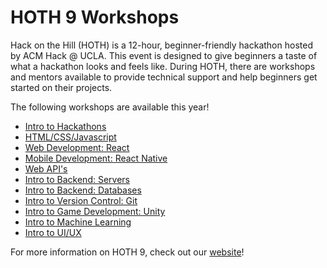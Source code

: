 # HOTH 9 Workshops
Hack on the Hill (HOTH) is a 12-hour, beginner-friendly hackathon hosted by ACM Hack @ UCLA. This event is designed to give beginners a taste of what a hackathon looks and feels like. During HOTH, there are workshops and mentors available to provide technical support and help beginners get started on their projects.

The following workshops are available this year!
- [Intro to Hackathons]()
- [HTML/CSS/Javascript]()
- [Web Development: React]()
- [Mobile Development: React Native]()
- [Web API's]()
- [Intro to Backend: Servers](https://github.com/uclaacm/hoth9-workshops/tree/main/intro-to-servers)
- [Intro to Backend: Databases]()
- [Intro to Version Control: Git](https://github.com/uclaacm/hoth9-workshops/tree/main/intro-to-git) 
- [Intro to Game Development: Unity]()
- [Intro to Machine Learning]()
- [Intro to UI/UX]()

For more information on HOTH 9, check out our [website](https://hoth.uclaacm.com/)!
